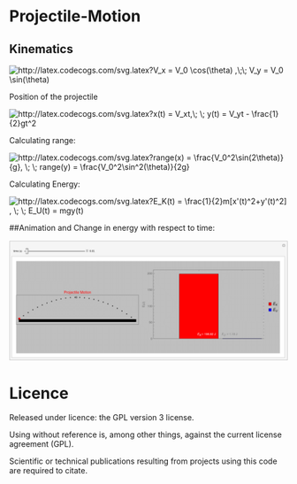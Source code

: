 # Projectile-Motion

## Kinematics

<img src="http://latex.codecogs.com/svg.latex?V_x&space;=&space;V_0&space;\cos(\theta)&space;,\;\;&space;V_y&space;=&space;V_0&space;\sin(\theta)" title="http://latex.codecogs.com/svg.latex?V_x = V_0 \cos(\theta) ,\;\; V_y = V_0 \sin(\theta)" />

Position of the projectile

<img src="http://latex.codecogs.com/svg.latex?x(t)&space;=&space;V_xt,\;&space;\;&space;y(t)&space;=&space;V_yt&space;-&space;\frac{1}{2}gt^2" title="http://latex.codecogs.com/svg.latex?x(t) = V_xt,\; \; y(t) = V_yt - \frac{1}{2}gt^2" />

Calculating range:

<img src="http://latex.codecogs.com/svg.latex?range(x)&space;=&space;\frac{V_0^2\sin(2\theta)}{g},&space;\;&space;\;&space;range(y)&space;=&space;\frac{V_0^2\sin^2(\theta)}{2g}" title="http://latex.codecogs.com/svg.latex?range(x) = \frac{V_0^2\sin(2\theta)}{g}, \; \; range(y) = \frac{V_0^2\sin^2(\theta)}{2g}" />

Calculating Energy: 

<img src="http://latex.codecogs.com/svg.latex?E_K(t)&space;=&space;\frac{1}{2}m[x'(t)^2&plus;y'(t)^2]&space;,&space;\;&space;\;&space;E_U(t)&space;=&space;mgy(t)" title="http://latex.codecogs.com/svg.latex?E_K(t) = \frac{1}{2}m[x'(t)^2+y'(t)^2] , \; \; E_U(t) = mgy(t)" />

##Animation and Change in energy with respect to time:

![projectile-motion](https://github.com/kadirtastepe/Projectile-Motion/blob/master/projectile-motion.GIF)

# Licence
Released under licence: the GPL version 3 license.

Using without reference is, among other things, against the current license agreement (GPL).

Scientific or technical publications resulting from projects using this code are required to citate.

